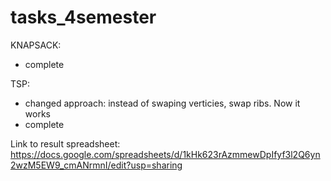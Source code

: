 # tasks_4semester

KNAPSACK:
- complete

TSP:
- changed approach: instead of swaping verticies, swap ribs. Now it works 
- complete

Link to result spreadsheet:
https://docs.google.com/spreadsheets/d/1kHk623rAzmmewDpIfyf3l2Q6yn2wzM5EW9_cmANrmnI/edit?usp=sharing
